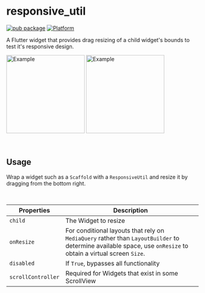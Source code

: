 # responsive_util
[![pub package](https://img.shields.io/pub/v/responsive_util.svg)](https://pub.dartlang.org/packages/responsive_util)
[![Platform](https://img.shields.io/badge/platform-android%20|%20ios-green.svg)](https://pub.dartlang.org/packages/responsive_util)

A Flutter widget that provides drag resizing of a child widget's bounds to test it's responsive design.

<p>
  <img width="205px" alt="Example" src="https://raw.githubusercontent.com/hawkinsjb1/responsive_util/master/assets/example.gif"/>
  <img width="205px" alt="Example" src="https://raw.githubusercontent.com/hawkinsjb1/responsive_util/master/assets/example2.gif"/>
</p>


<br>

## Usage
Wrap a widget such as a `Scaffold` with a `ResponsiveUtil` and resize it by dragging from the bottom right.

<br>

|  Properties  |   Description   |
|--------------|-----------------|
| `child` | The Widget to resize |
|`onResize`| For conditional layouts that rely on `MediaQuery` rather than `LayoutBuilder` to determine available space, use `onResize` to obtain a virtual screen `Size`.  |
| `disabled` | If `True`, bypasses all functionality |
| `scrollController` | Required for Widgets that exist in some ScrollView |
